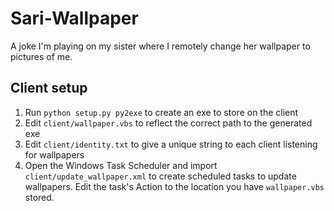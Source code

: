<h1>Sari-Wallpaper</h1>
A joke I'm playing on my sister where I remotely change her wallpaper to pictures of me.

<h2>Client setup</h2>
<ol>
  <li>Run <code>python setup.py py2exe</code> to create an exe to store on the client</li>
  <li>Edit <code>client/wallpaper.vbs</code> to reflect the correct path to the generated exe</li>
  <li>Edit <code>client/identity.txt</code> to give a unique string to each client listening for wallpapers</li>
  <li>Open the Windows Task Scheduler and import <code>client/update_wallpaper.xml</code> to create scheduled tasks to update wallpapers. Edit the task's Action to the location you have <code>wallpaper.vbs</code> stored.</li>
</ol>
